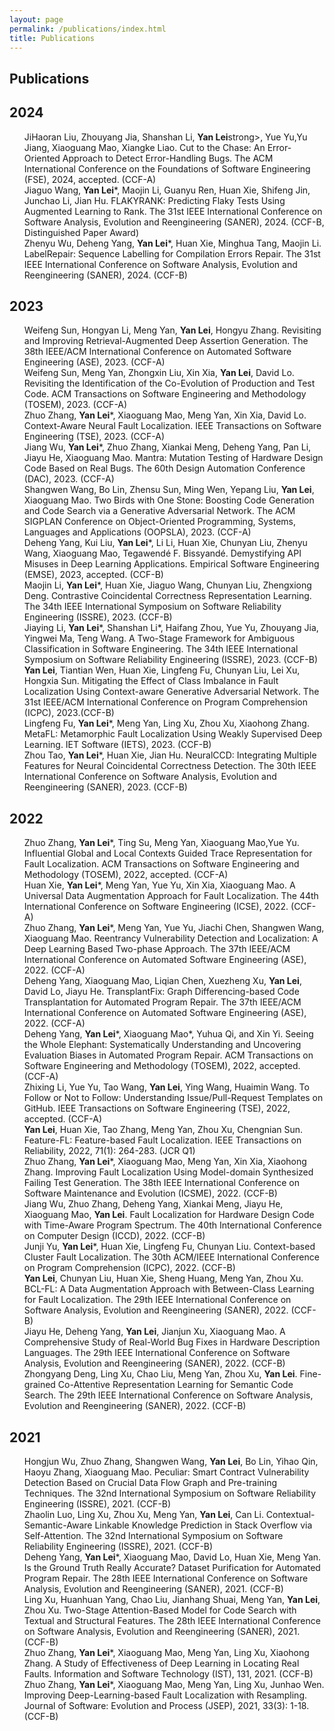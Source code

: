 ```yaml
---
layout: page
permalink: /publications/index.html
title: Publications
---
```


## Publications

## 2024
<UL style="LIST-STYLE-TYPE: none" class=pubs>
 <LI>JiHaoran Liu, Zhouyang Jia, Shanshan Li, <strong>Yan Lei</strong>strong>, Yue Yu,Yu Jiang, Xiaoguang Mao, Xiangke Liao. Cut to the Chase: An Error-Oriented Approach to Detect Error-Handling Bugs. The ACM International Conference on the Foundations of Software Engineering (FSE), 2024, accepted. (CCF-A)</LI>	
 <LI>Jiaguo Wang, <strong>Yan Lei</strong>*, Maojin Li, Guanyu Ren, Huan Xie, Shifeng Jin, Junchao Li, Jian Hu. FLAKYRANK: Predicting Flaky Tests Using Augmented Learning to Rank. The 31st IEEE International Conference on Software Analysis, Evolution and Reengineering (SANER), 2024. (CCF-B, Distinguished Paper Award)</LI>
	
 <LI>Zhenyu Wu, Deheng Yang, <strong>Yan Lei</strong>*, Huan Xie, Minghua Tang, Maojin Li. LabelRepair: Sequence Labelling for Compilation Errors Repair. The 31st IEEE International Conference on Software Analysis, Evolution and Reengineering (SANER), 2024. (CCF-B)</LI>	
</UL>

## 2023
<UL style="LIST-STYLE-TYPE: none" class=pubs>

<LI>Weifeng Sun, Hongyan Li, Meng Yan, <strong>Yan Lei</strong>, Hongyu Zhang. Revisiting and Improving Retrieval-Augmented Deep Assertion Generation. The 38th IEEE/ACM International Conference on Automated Software Engineering (ASE), 2023. (CCF-A)</LI>

<LI> Weifeng Sun, Meng Yan, Zhongxin Liu, Xin Xia, <strong>Yan Lei</strong>, David Lo. Revisiting the Identification of the Co-Evolution of Production and Test Code. ACM Transactions on Software Engineering and Methodology (TOSEM), 2023. (CCF-A)</LI>
  
<LI> Zhuo Zhang, <strong>Yan Lei</strong>*, Xiaoguang Mao, Meng Yan, Xin Xia, David Lo. Context-Aware Neural Fault Localization. IEEE Transactions on Software Engineering (TSE), 2023. (CCF-A)</LI>

<LI>  Jiang Wu, <strong>Yan Lei</strong>*, Zhuo Zhang, Xiankai Meng, Deheng Yang, Pan Li, Jiayu He, Xiaoguang Mao. Mantra: Mutation Testing of Hardware Design Code Based on Real Bugs. The 60th Design Automation Conference (DAC), 2023. (CCF-A)</LI>

<LI> Shangwen Wang, Bo Lin, Zhensu Sun, Ming Wen, Yepang Liu, <strong>Yan Lei</strong>, Xiaoguang Mao. Two Birds with One Stone: Boosting Code Generation and Code Search via a Generative Adversarial Network. The ACM SIGPLAN Conference on Object-Oriented Programming, Systems, Languages and Applications (OOPSLA), 2023. (CCF-A)</LI>

<LI> Deheng Yang, Kui Liu, <strong>Yan Lei</strong>*, Li Li, Huan Xie, Chunyan Liu, Zhenyu Wang, Xiaoguang Mao, Tegawendé F. Bissyandé. Demystifying API Misuses in Deep Learning Applications. Empirical Software Engineering (EMSE), 2023, accepted. (CCF-B)</LI> 

<LI> Maojin Li, <strong>Yan Lei</strong>*, Huan Xie, Jiaguo Wang, Chunyan Liu, Zhengxiong Deng. Contrastive Coincidental Correctness Representation Learning. The 34th IEEE International Symposium on Software Reliability Engineering (ISSRE), 2023. (CCF-B)</LI>

<LI> Jiaying Li, <strong>Yan Lei</strong>*, Shanshan Li*, Haifang Zhou, Yue Yu, Zhouyang Jia, Yingwei Ma, Teng Wang. A Two-Stage Framework for Ambiguous Classification in Software Engineering. The 34th IEEE International Symposium on Software Reliability Engineering (ISSRE), 2023. (CCF-B)</LI>

<LI>  <strong>Yan Lei</strong>, Tiantian Wen, Huan Xie, Lingfeng Fu, Chunyan Liu, Lei Xu, Hongxia Sun. Mitigating the Effect of Class Imbalance in Fault Localization Using Context-aware Generative Adversarial Network. The 31st IEEE/ACM International Conference on Program Comprehension (ICPC), 2023.(CCF-B)</LI>

<LI>  Lingfeng Fu, <strong>Yan Lei</strong>*, Meng Yan, Ling Xu, Zhou Xu, Xiaohong Zhang. MetaFL: Metamorphic Fault Localization Using Weakly Supervised Deep Learning. IET Software (IETS), 2023. (CCF-B)</LI>

<LI>  Zhou Tao, <strong>Yan Lei</strong>*, Huan Xie, Jian Hu. NeuralCCD: Integrating Multiple Features for Neural Coincidental Correctness Detection. The 30th IEEE International Conference on Software Analysis, Evolution and Reengineering (SANER), 2023. (CCF-B)</LI>
</UL>

## 2022
<UL style="LIST-STYLE-TYPE: none" class=pubs>
		
<LI> Zhuo Zhang, <strong>Yan Lei</strong>*, Ting Su, Meng Yan, Xiaoguang Mao,Yue Yu. Influential Global and Local Contexts Guided Trace Representation for Fault Localization. ACM Transactions on Software Engineering and Methodology (TOSEM), 2022, accepted. (CCF-A)</LI>

<LI> Huan Xie, <strong>Yan Lei</strong>*, Meng Yan, Yue Yu, Xin Xia, Xiaoguang Mao. A Universal Data Augmentation Approach for Fault Localization. The 44th International Conference on Software Engineering (ICSE), 2022. (CCF-A)</LI>

<LI> Zhuo Zhang, <strong>Yan Lei</strong>*, Meng Yan, Yue Yu, Jiachi Chen, Shangwen Wang, Xiaoguang Mao. Reentrancy Vulnerability Detection and Localization: A Deep Learning Based Two-phase Approach. The 37th IEEE/ACM International Conference on Automated Software Engineering (ASE), 2022. (CCF-A)</LI>

<LI> Deheng Yang, Xiaoguang Mao, Liqian Chen, Xuezheng Xu, <strong>Yan Lei</strong>, David Lo, Jiayu He. TransplantFix: Graph Differencing-based Code Transplantation for Automated Program Repair. The 37th IEEE/ACM International Conference on Automated Software Engineering (ASE), 2022. (CCF-A)</LI>

<LI> Deheng Yang, <strong>Yan Lei</strong>*, Xiaoguang Mao*, Yuhua Qi, and Xin Yi. Seeing the Whole Elephant: Systematically Understanding and Uncovering Evaluation Biases in Automated Program Repair. ACM Transactions on Software Engineering and Methodology (TOSEM), 2022, accepted. (CCF-A)</LI>

<LI> Zhixing Li, Yue Yu, Tao Wang, <strong>Yan Lei</strong>, Ying Wang, Huaimin Wang. To Follow or Not to Follow: Understanding Issue/Pull-Request Templates on GitHub. IEEE Transactions on Software Engineering (TSE), 2022, accepted. (CCF-A)</LI>

<LI> <strong>Yan Lei</strong>, Huan Xie, Tao Zhang, Meng Yan, Zhou Xu, Chengnian Sun. Feature-FL: Feature-based Fault Localization. IEEE Transactions on Reliability, 2022, 71(1): 264-283. (JCR Q1)</LI>

<LI> Zhuo Zhang, <strong>Yan Lei</strong>*, Xiaoguang Mao, Meng Yan, Xin Xia, Xiaohong Zhang. Improving Fault Localization Using Model-domain Synthesized Failing Test Generation. The 38th IEEE International Conference on Software Maintenance and Evolution (ICSME), 2022. (CCF-B)</LI>

<LI> Jiang Wu, Zhuo Zhang, Deheng Yang, Xiankai Meng, Jiayu He, Xiaoguang Mao, <strong>Yan Lei</strong>. Fault Localization for Hardware Design Code with Time-Aware Program Spectrum. The 40th International Conference on Computer Design (ICCD), 2022. (CCF-B)</LI>

<LI> Junji Yu, <strong>Yan Lei</strong>*, Huan Xie, Lingfeng Fu, Chunyan Liu. Context-based Cluster Fault Localization. The 30th ACM/IEEE International Conference on Program Comprehension (ICPC), 2022. (CCF-B)</LI>

<LI> <strong>Yan Lei</strong>, Chunyan Liu, Huan Xie, Sheng Huang, Meng Yan, Zhou Xu. BCL-FL: A Data Augmentation Approach with Between-Class Learning for Fault Localization. The 29th IEEE International Conference on Software Analysis, Evolution and Reengineering (SANER), 2022. (CCF-B)</LI>    

<LI> Jiayu He, Deheng Yang, <strong>Yan Lei</strong>, Jianjun Xu, Xiaoguang Mao. A Comprehensive Study of Real-World Bug Fixes in Hardware Description Languages. The 29th IEEE International Conference on Software Analysis, Evolution and Reengineering (SANER), 2022. (CCF-B)</LI>

<LI> Zhongyang Deng, Ling Xu, Chao Liu, Meng Yan, Zhou Xu, <strong>Yan Lei</strong>. Fine-grained Co-Attentive Representation Learning for Semantic Code Search. The 29th IEEE International Conference on Software Analysis, Evolution and Reengineering (SANER), 2022. (CCF-B)</LI>
</UL>

## 2021
<UL style="LIST-STYLE-TYPE: none" class=pubs>

<LI> Hongjun Wu, Zhuo Zhang, Shangwen Wang,  <strong>Yan Lei</strong>, Bo Lin, Yihao Qin, Haoyu Zhang, Xiaoguang Mao. Peculiar: Smart Contract Vulnerability Detection Based on Crucial Data Flow Graph and Pre-training Techniques. The 32nd International Symposium on Software Reliability Engineering (ISSRE), 2021. (CCF-B)</LI>

<LI> Zhaolin Luo, Ling Xu, Zhou Xu, Meng Yan, <strong>Yan Lei</strong>, Can Li. Contextual-Semantic-Aware Linkable Knowledge Prediction in Stack Overflow via Self-Attention. The 32nd International Symposium on Software Reliability Engineering (ISSRE), 2021. (CCF-B)</LI>

<LI> Deheng Yang,  <strong>Yan Lei</strong>*, Xiaoguang Mao, David Lo, Huan Xie, Meng Yan. Is the Ground Truth Really Accurate? Dataset Purification for Automated Program Repair. The 28th IEEE International Conference on Software Analysis, Evolution and Reengineering (SANER), 2021. (CCF-B)</LI>

<LI> Ling Xu, Huanhuan Yang, Chao Liu, Jianhang Shuai, Meng Yan, <strong>Yan Lei</strong>, Zhou Xu. Two-Stage Attention-Based Model for Code Search with Textual and Structural Features. The 28th IEEE International Conference on Software Analysis, Evolution and Reengineering (SANER), 2021. (CCF-B)</LI>

<LI> Zhuo Zhang, <strong>Yan Lei</strong>*, Xiaoguang Mao, Meng Yan, Ling Xu, Xiaohong Zhang. A Study of Effectiveness of Deep Learning in Locating Real Faults. Information and Software Technology (IST), 131, 2021. (CCF-B)</LI>

<LI> Zhuo Zhang, <strong>Yan Lei</strong>*, Xiaoguang Mao, Meng Yan, Ling Xu, Junhao Wen. Improving Deep-Learning-based Fault Localization with Resampling. Journal of Software: Evolution and Process (JSEP), 2021, 33(3): 1-18. (CCF-B)</LI>
</UL>
